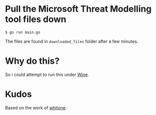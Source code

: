 # Pull the Microsoft Threat Modelling tool files down

```
$ go run main.go
```

The files are found in `downloaded_files` folder after a few minutes.

# Why do this?

So i could attempt to run this under [Wine](https://www.winehq.org/).

# Kudos

Based on the work of [whitone](https://github.com/whitone/clickonce).